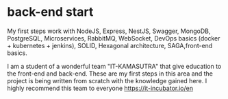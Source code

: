 # back-end start
My first steps work with NodeJS, Express, NestJS, Swagger, MongoDB, PostgreSQL, Microservices, RabbitMQ, WebSocket, DevOps basics (docker + kubernetes + jenkins), SOLID, Hexagonal architecture, SAGA,front-end basics.

I am a student of a wonderful team "IT-KAMASUTRA" that give education to the front-end and back-end. These are my first steps in this area and the project is being written from scratch with the knowledge gained here. I highly recommend this team to everyone
https://it-incubator.io/en